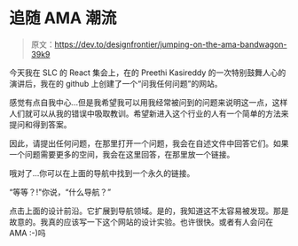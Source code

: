 # 追随 AMA 潮流

> 原文：<https://dev.to/designfrontier/jumping-on-the-ama-bandwagon-39k9>

今天我在 SLC 的 React 集会上，在的 Preethi Kasireddy 的一次特别鼓舞人心的演讲后，我在的 github 上创建了一个“问我任何问题”的网站。

感觉有点自我中心...但是我希望我可以用我经常被问到的问题来说明这一点，这样人们就可以从我的错误中吸取教训。希望新进入这个行业的人有一个简单的方法来提问和得到答案。

因此，请提出任何问题，在那里打开一个问题，我会在自述文件中回答它们。如果一个问题需要更多的空间，我会在这里回答，在那里放一个链接。

哦对了...你可以在上面的导航中找到一个永久的链接。

“等等？!"你说，“什么导航？”

点击上面的设计前沿。它扩展到导航领域。是的，我知道这不太容易被发现。那是故意的。我真的应该写一下这个网站的设计实验。也许很快。或者有人会问在 AMA :-)吗